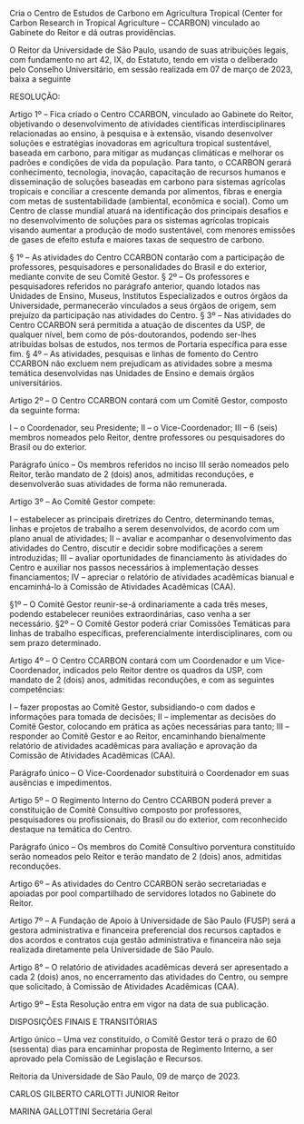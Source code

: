 Cria o Centro de Estudos de Carbono em Agricultura Tropical (Center for Carbon Research in Tropical Agriculture – CCARBON) vinculado ao Gabinete do Reitor e dá outras providências.

O Reitor da Universidade de São Paulo, usando de suas atribuições legais, com fundamento no art 42, IX, do Estatuto, tendo em vista o deliberado pelo Conselho Universitário, em sessão realizada em 07 de março de 2023, baixa a seguinte

RESOLUÇÃO:

Artigo 1º – Fica criado o Centro CCARBON, vinculado ao Gabinete do Reitor, objetivando o desenvolvimento de atividades científicas interdisciplinares relacionadas ao ensino, à pesquisa e à extensão, visando desenvolver soluções e estratégias inovadoras em agricultura tropical sustentável, baseada em carbono, para mitigar as mudanças climáticas e melhorar os padrões e condições de vida da população.
Para tanto, o CCARBON gerará conhecimento, tecnologia, inovação, capacitação de recursos humanos e disseminação de soluções baseadas em carbono para sistemas agrícolas tropicais e conciliar a crescente demanda por alimentos, fibras e energia com metas de sustentabilidade (ambiental, econômica e social). Como um Centro de classe mundial atuará na identificação dos principais desafios e no desenvolvimento de soluções para os sistemas agrícolas tropicais visando aumentar a produção de modo sustentável, com menores emissões de gases de efeito estufa e maiores taxas de sequestro de carbono.

§ 1º – As atividades do Centro CCARBON contarão com a participação de professores, pesquisadores e personalidades do Brasil e do exterior, mediante convite de seu Comitê Gestor.
§ 2º – Os professores e pesquisadores referidos no parágrafo anterior, quando lotados nas Unidades de Ensino, Museus, Institutos Especializados e outros órgãos da Universidade, permanecerão vinculados a seus órgãos de origem, sem prejuízo da participação nas atividades do Centro.
§ 3º – Nas atividades do Centro CCARBON será permitida a atuação de discentes da USP, de qualquer nível, bem como de pós-doutorandos, podendo ser-lhes atribuídas bolsas de estudos, nos termos de Portaria específica para esse fim.
§ 4º – As atividades, pesquisas e linhas de fomento do Centro CCARBON não excluem nem prejudicam as atividades sobre a mesma temática desenvolvidas nas Unidades de Ensino e demais órgãos universitários.

Artigo 2º – O Centro CCARBON contará com um Comitê Gestor, composto da seguinte forma:

I – o Coordenador, seu Presidente;
II – o Vice-Coordenador;
III – 6 (seis) membros nomeados pelo Reitor, dentre professores ou pesquisadores do Brasil ou do exterior.

Parágrafo único – Os membros referidos no inciso III serão nomeados pelo Reitor, terão mandato de 2 (dois) anos, admitidas reconduções, e desenvolverão suas atividades de forma não remunerada.

Artigo 3º – Ao Comitê Gestor compete:

I – estabelecer as principais diretrizes do Centro, determinando temas, linhas e projetos de trabalho a serem desenvolvidos, de acordo com um plano anual de atividades;
II – avaliar e acompanhar o desenvolvimento das atividades do Centro, discutir e decidir sobre modificações a serem introduzidas;
III – avaliar oportunidades de financiamento às atividades do Centro e auxiliar nos passos necessários à implementação desses financiamentos;
IV – apreciar o relatório de atividades acadêmicas bianual e encaminhá-lo à Comissão de Atividades Acadêmicas (CAA).

§1º – O Comitê Gestor reunir-se-á ordinariamente a cada três meses, podendo estabelecer reuniões extraordinárias, caso venha a ser necessário.
§2º – O Comitê Gestor poderá criar Comissões Temáticas para linhas de trabalho específicas, preferencialmente interdisciplinares, com ou sem prazo determinado.

Artigo 4º – O Centro CCARBON contará com um Coordenador e um Vice-Coordenador, indicados pelo Reitor dentre os quadros da USP, com mandato de 2 (dois) anos, admitidas reconduções, e com as seguintes competências:

I – fazer propostas ao Comitê Gestor, subsidiando-o com dados e informações para tomada de decisões;
II – implementar as decisões do Comitê Gestor, colocando em prática as ações necessárias para tanto;
III – responder ao Comitê Gestor e ao Reitor, encaminhando bienalmente relatório de atividades acadêmicas para avaliação e aprovação da Comissão de Atividades Acadêmicas (CAA).

Parágrafo único – O Vice-Coordenador substituirá o Coordenador em suas ausências e impedimentos.

Artigo 5º – O Regimento Interno do Centro CCARBON poderá prever a constituição de Comitê Consultivo composto por professores, pesquisadores ou profissionais, do Brasil ou do exterior, com reconhecido destaque na temática do Centro.

Parágrafo único – Os membros do Comitê Consultivo porventura constituído serão nomeados pelo Reitor e terão mandato de 2 (dois) anos, admitidas reconduções.

Artigo 6º – As atividades do Centro CCARBON serão secretariadas e apoiadas por pool compartilhado de servidores lotados no Gabinete do Reitor.

Artigo 7º – A Fundação de Apoio à Universidade de São Paulo (FUSP) será a gestora administrativa e financeira preferencial dos recursos captados e dos acordos e contratos cuja gestão administrativa e financeira não seja realizada diretamente pela Universidade de São Paulo.

Artigo 8° – O relatório de atividades acadêmicas deverá ser apresentado a cada 2 (dois) anos, no encerramento das atividades do Centro, ou sempre que solicitado, à Comissão de Atividades Acadêmicas (CAA).

Artigo 9º – Esta Resolução entra em vigor na data de sua publicação.

DISPOSIÇÕES FINAIS E TRANSITÓRIAS

Artigo único – Uma vez constituído, o Comitê Gestor terá o prazo de 60 (sessenta) dias para encaminhar proposta de Regimento Interno, a ser aprovado pela Comissão de Legislação e Recursos.

Reitoria da Universidade de São Paulo, 09 de março de 2023.

CARLOS GILBERTO CARLOTTI JUNIOR
Reitor

MARINA GALLOTTINI
Secretária Geral